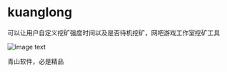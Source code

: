 # kuanglong
可以让用户自定义挖矿强度时间以及是否待机挖矿，网吧游戏工作室挖矿工具

![Image text](https://github.com/qingshan2048/img/blob/main/a.jpg)

青山软件，必是精品
